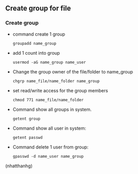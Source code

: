 ## Create group for file 

### Create group
- command create 1 group
    ```Shell Script
    groupadd name_group
    ```
- add 1 count into group
    ```Shell Script
    usermod -aG name_group name_user
     ```    
- Change the group owner of the file/folder to name_group
    ```Shell Script
    chgrp name_file/name_folder name_group
    ```
- set read/write access for the group members
    ```Shell Script
    chmod 771 name_file/name_folder
    ```
- Command show all groups in system.
    ```Shell Script
    getent group
    ```    
- Command show all user in system:
    ```Shell Script
    getent passwd    
    ```   
- Command delete 1 user from group:
    ```Shell Script
    gpasswd -d name_user name_group
    ```     
 (nhatthanhg)  